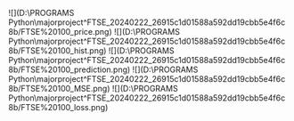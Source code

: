 ![](D:\PROGRAMS Python\majorproject\^FTSE_20240222_26915c1d01588a592dd19cbb5e4f6c8b/FTSE%20100_price.png)
![](D:\PROGRAMS Python\majorproject\^FTSE_20240222_26915c1d01588a592dd19cbb5e4f6c8b/FTSE%20100_hist.png)
![](D:\PROGRAMS Python\majorproject\^FTSE_20240222_26915c1d01588a592dd19cbb5e4f6c8b/FTSE%20100_prediction.png)
![](D:\PROGRAMS Python\majorproject\^FTSE_20240222_26915c1d01588a592dd19cbb5e4f6c8b/FTSE%20100_MSE.png)
![](D:\PROGRAMS Python\majorproject\^FTSE_20240222_26915c1d01588a592dd19cbb5e4f6c8b/FTSE%20100_loss.png)
